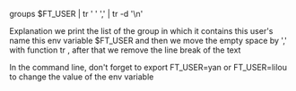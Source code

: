 groups $FT_USER | tr ' ' ',' | tr -d '\n'

Explanation we print the list of the group in which it contains this user's name this env variable $FT_USER and then we move the empty space by ',' with function tr , after that we remove the line break of the text

In the command line, don't forget to export FT_USER=yan or FT_USER=lilou to change the value of the env variable
